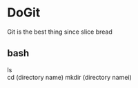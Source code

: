 # DoGit
Git is the best thing since slice bread
## bash     
ls<br>
cd (directory name) <dr>
mkdir (directory namei) <br>